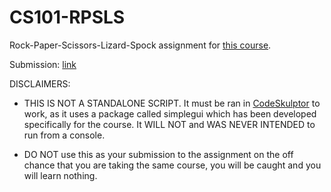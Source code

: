 # CS101-RPSLS
Rock-Paper-Scissors-Lizard-Spock assignment for [this course](https://www.coursera.org/learn/interactive-python-1?specialization=computer-fundamentals).

Submission: [link](http://www.codeskulptor.org/#user48_aTHe5yW9AK_1.py)

DISCLAIMERS:

* THIS IS NOT A STANDALONE SCRIPT. It must be ran in [CodeSkulptor](http://www.codeskulptor.org) to work, as it uses a package called simplegui which has been developed specifically for the course. It WILL NOT and WAS NEVER INTENDED to run from a console.

* DO NOT use this as your submission to the assignment on the off chance that you are taking the same course, you will be caught and you will learn nothing.
